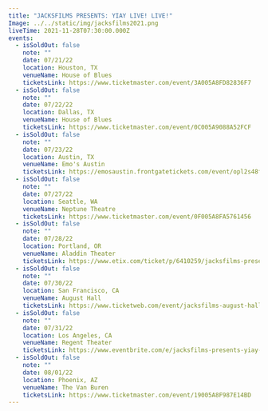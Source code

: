 ```yaml
---
title: "JACKSFILMS PRESENTS: YIAY LIVE! LIVE!"
Image: ../../static/img/jacksfilms2021.png
liveTime: 2021-11-28T07:30:00.000Z
events:
  - isSoldOut: false
    note: ""
    date: 07/21/22
    location: Houston, TX
    venueName: House of Blues
    ticketsLink: https://www.ticketmaster.com/event/3A005A8FD82836F7
  - isSoldOut: false
    note: ""
    date: 07/22/22
    location: Dallas, TX
    venueName: House of Blues
    ticketsLink: https://www.ticketmaster.com/event/0C005A9088A52FCF
  - isSoldOut: false
    note: ""
    date: 07/23/22
    location: Austin, TX
    venueName: Emo's Austin
    ticketsLink: https://emosaustin.frontgatetickets.com/event/opl2s48f7o9wkrjt
  - isSoldOut: false
    note: ""
    date: 07/27/22
    location: Seattle, WA
    venueName: Neptune Theatre
    ticketsLink: https://www.ticketmaster.com/event/0F005A8FA5761456
  - isSoldOut: false
    note: ""
    date: 07/28/22
    location: Portland, OR
    venueName: Aladdin Theater
    ticketsLink: https://www.etix.com/ticket/p/6410259/jacksfilms-presentsyiay-livelive-portland-aladdin-theater
  - isSoldOut: false
    note: ""
    date: 07/30/22
    location: San Francisco, CA
    venueName: August Hall
    ticketsLink: https://www.ticketweb.com/event/jacksfilms-august-hall-tickets/10951735?pl=august
  - isSoldOut: false
    note: ""
    date: 07/31/22
    location: Los Angeles, CA
    venueName: Regent Theater
    ticketsLink: https://www.eventbrite.com/e/jacksfilms-presents-yiay-live-live-tickets-150664005095
  - isSoldOut: false
    note: ""
    date: 08/01/22
    location: Phoenix, AZ
    venueName: The Van Buren
    ticketsLink: https://www.ticketmaster.com/event/19005A8F987E14BD
---
```

